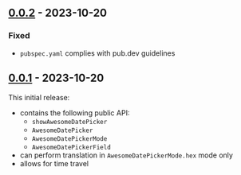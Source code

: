 ## [0.0.2](https://github.com/BURG3R5/awesome-datepicker/releases/tag/0.0.2) - 2023-10-20

### Fixed

- `pubspec.yaml` complies with pub.dev guidelines 

## [0.0.1](https://github.com/BURG3R5/awesome-datepicker/releases/tag/0.0.1) - 2023-10-20

This initial release:
- contains the following public API:
  - `showAwesomeDatePicker`
  - `AwesomeDatePicker`
  - `AwesomeDatePickerMode`
  - `AwesomeDatePickerField`
- can perform translation in `AwesomeDatePickerMode.hex` mode only
- allows for time travel
